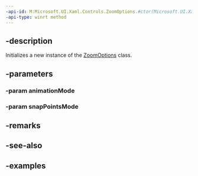 ```yaml
---
-api-id: M:Microsoft.UI.Xaml.Controls.ZoomOptions.#ctor(Microsoft.UI.Xaml.Controls.AnimationMode,Microsoft.UI.Xaml.Controls.SnapPointsMode)
-api-type: winrt method
---
```


## -description

Initializes a new instance of the [ZoomOptions](zoomoptions.md) class.

## -parameters

### -param animationMode

### -param snapPointsMode

## -remarks

## -see-also

## -examples

